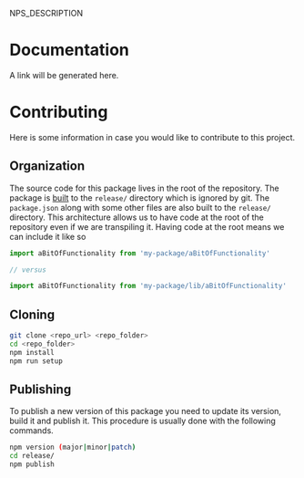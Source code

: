 NPS_DESCRIPTION

# Documentation

A link will be generated here.

# Contributing

Here is some information in case you would like to contribute to this project.

## Organization

The source code for this package lives in the root of the repository. The package is [built](scripts/build-release.js) to the `release/` directory which is ignored by git. The `package.json` along with some other files are also built to the `release/` directory. This architecture allows us to have code at the root of the repository even if we are transpiling it. Having code at the root means we can include it like so

```js
import aBitOfFunctionality from 'my-package/aBitOfFunctionality'

// versus

import aBitOfFunctionality from 'my-package/lib/aBitOfFunctionality'
```

## Cloning

```bash
git clone <repo_url> <repo_folder>
cd <repo_folder>
npm install
npm run setup
```

## Publishing

To publish a new version of this package you need to update its version, build it and publish it. This procedure is usually done with the following commands.

```bash
npm version (major|minor|patch)
cd release/
npm publish
```
